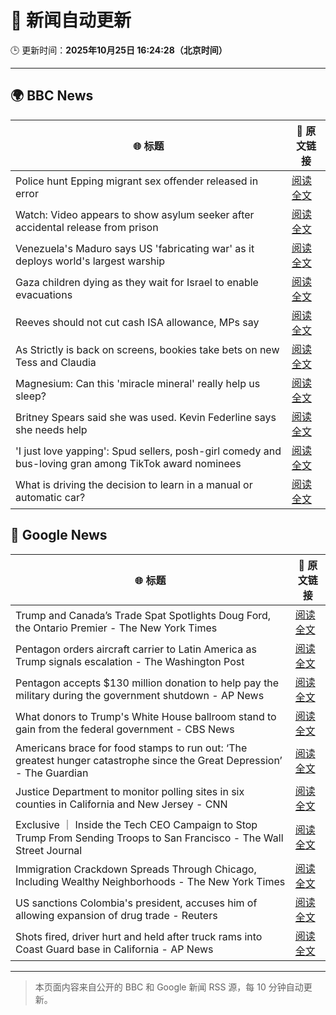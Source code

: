 # 🧠 新闻自动更新

🕒 更新时间：**2025年10月25日 16:24:28（北京时间）**

---

## 🌍 BBC News

| 🌐 标题 | 🔗 原文链接 |
|--------|-------------|
| Police hunt Epping migrant sex offender released in error | [阅读全文](https://www.bbc.com/news/articles/cdx4k2d5yxlo?at_medium=RSS&at_campaign=rss) |
| Watch: Video appears to show asylum seeker after accidental release from prison | [阅读全文](https://www.bbc.com/news/videos/c0mxrnyj879o?at_medium=RSS&at_campaign=rss) |
| Venezuela's Maduro says US 'fabricating war' as it deploys world's largest warship | [阅读全文](https://www.bbc.com/news/articles/c891gzx7xn4o?at_medium=RSS&at_campaign=rss) |
| Gaza children dying as they wait for Israel to enable evacuations | [阅读全文](https://www.bbc.com/news/articles/cze61zg7zzpo?at_medium=RSS&at_campaign=rss) |
| Reeves should not cut cash ISA allowance, MPs say | [阅读全文](https://www.bbc.com/news/articles/c5yp57peqw8o?at_medium=RSS&at_campaign=rss) |
| As Strictly is back on screens, bookies take bets on new Tess and Claudia | [阅读全文](https://www.bbc.com/news/articles/ckgk84nzxgko?at_medium=RSS&at_campaign=rss) |
| Magnesium: Can this 'miracle mineral' really help us sleep? | [阅读全文](https://www.bbc.com/news/articles/czxn1qxrr32o?at_medium=RSS&at_campaign=rss) |
| Britney Spears said she was used. Kevin Federline says she needs help | [阅读全文](https://www.bbc.com/news/articles/c620z3gkrnvo?at_medium=RSS&at_campaign=rss) |
| 'I just love yapping': Spud sellers, posh-girl comedy and bus-loving gran among  TikTok award nominees | [阅读全文](https://www.bbc.com/news/articles/c986e2r5mdzo?at_medium=RSS&at_campaign=rss) |
| What is driving the decision to learn in a manual or automatic car? | [阅读全文](https://www.bbc.com/news/articles/c1wgpr40jeno?at_medium=RSS&at_campaign=rss) |

## 📰 Google News

| 🌐 标题 | 🔗 原文链接 |
|--------|-------------|
| Trump and Canada’s Trade Spat Spotlights Doug Ford, the Ontario Premier - The New York Times | [阅读全文](https://news.google.com/rss/articles/CBMihAFBVV95cUxPbGtSWWt4VGRwSlBlNU4ybmdhSFFOX3RvQUZQd3FKdzI3ajBHbG55WnBhWWxKdVF5SGlweTNRcjIwa0tsNTRjUmw5QS1JazQ2SU5lYU5Pa3dMTTE1Zkxnb1BtY3RGTjA5bjk5amNHd0hRMFhJb3VmOU5iWnlJUnJqbElDcmY?oc=5) |
| Pentagon orders aircraft carrier to Latin America as Trump signals escalation - The Washington Post | [阅读全文](https://news.google.com/rss/articles/CBMiqwFBVV95cUxNZkNtUGhEamFEMXdvRDRyY3Bici1DTkR5NEdDak5YZ1FyRnRfcTNDYXp4bzRnM243M05ULTJFY0w4NVFWaTdXbE9iVGtFTFF0a1ZDWV9SYlhYbkoyWURrUzdJQmZGUEQxNlNMZHBZa3BIRGJYT2xyLUs2dlRyMVlUX3pEUmNtamJNZFhBQUlNM25GaGJjalItRi1OblpScG15X05HS0pDZGIwS1U?oc=5) |
| Pentagon accepts $130 million donation to help pay the military during the government shutdown - AP News | [阅读全文](https://news.google.com/rss/articles/CBMivgFBVV95cUxQLS1KajBkdS1MX0NXZDY5WnZhNzNlSnhjZHVjenk1TF9VMG1fRWU0UXhWTlJiLXZURzczWjk4ZG13d3hXNXY3NGNFWTVCNFh3YU5GV3F1TVNoeDRscjZBTHFDeDdGRFg4OFJxeDdZZDViSW1Db0VTZlF5cG40bHBlcjhrSDFCOVNaS2x3eVU2RExHc21qMENEYmNIZGZBUHpYZU1kUjBqN3pXTWNVeFc2bS1FYmJrb3pZenR5V193?oc=5) |
| What donors to Trump's White House ballroom stand to gain from the federal government - CBS News | [阅读全文](https://news.google.com/rss/articles/CBMigwFBVV95cUxQejY3YXZNTk02M2o3X3UwTFpteW1KU3RLamRYVW5HSnFwWGV0M0tNS0xtSmpiZFVaZ1JEaVZFTWVwMS1tRDBxVEdNaUJIcWhBbVdwUks4MlR3bGV2QnUwX0RSSnZXcXNjYnM2UUZ4LUl3cjBjU2JaTjhmbjFYUElTX2NRa9IBiAFBVV95cUxPeFpmQ0FTdU5HTndiRTNTVC1kS1EtaGJsZkFBeDBwMUxRR0xvY2R5clRJQlh3QU1kVnZhc3hxRTBQVTg3MG9GTzR5VnlvT004YVN3dnlQcnowMS13NTlMWXRFRWhzdWhfVjYzc2hsVUFpUVppOTVqUVhTMjBhc1Zrc3VHT0tXTzdM?oc=5) |
| Americans brace for food stamps to run out: ‘The greatest hunger catastrophe since the Great Depression’ - The Guardian | [阅读全文](https://news.google.com/rss/articles/CBMijAFBVV95cUxQM21XcE9xVW84MUE2SnBvWGY1LXU4bmJ4LUp4eWowTno3VG05MnZuTHRHcFpoTEdDWU9oRlpVVF9iN19CS2ZJY3RSekxBQVlZYkdBb3hhX2dsdGlYZ3VfN1lZeDBIM0ItOWFqeUZrV3Y2cTRyUnNYSm11TUhDYVozYUZsQmhnUXRWTnJCcw?oc=5) |
| Justice Department to monitor polling sites in six counties in California and New Jersey - CNN | [阅读全文](https://news.google.com/rss/articles/CBMikAFBVV95cUxNbUFaYk8wajQyd3N3MVE0QlNjZWtYM3NOdkd2c3FDc1YyQlM2R2c2enlTNVo1SElXaEJqcXF4aDQ3cTEzTXpJRWg4ZXVrS2tsaTNaaTJDZDR6eGloRy10OThqRVgxeVlzQzRPU2tudmlnMDV1T3FZM0RrbmNVNnVkdjJTMHFtN3pfUWduNDRabUE?oc=5) |
| Exclusive ｜ Inside the Tech CEO Campaign to Stop Trump From Sending Troops to San Francisco - The Wall Street Journal | [阅读全文](https://news.google.com/rss/articles/CBMigAFBVV95cUxNamJUOElnNFJuS1BpM2pRTHJMcFdXVFpUNGVQRk5zYTRKNXFzYUpMVXVaRnk4ajBTU1I0T2g1ajhleTFqa2ZlbXZiNmNHS3BuVGtGWXJ5Q2FJSFprNF9xckY4eWZ1cGVwTnd0Q0dnZ3dpVVduMDVtZ1lPS2Vuem9oSw?oc=5) |
| Immigration Crackdown Spreads Through Chicago, Including Wealthy Neighborhoods - The New York Times | [阅读全文](https://news.google.com/rss/articles/CBMikAFBVV95cUxNV21SVkFGOTFKaUd5Wl9laTBtR1VHQWFpREpFclFXanNjSXF1VlU0X2s3RzBKX1FFcnBVa2k3VktBeDltbGRyT1prbkxQTUlwNDJpM3FTRHdrcGU2MnVKalJIZVNHQVpGN3lQUjRNbjNfOWZnN1g0bUFPU09KQWZyUjUtWldlTjU1aTVWS2h2Sno?oc=5) |
| US sanctions Colombia's president, accuses him of allowing expansion of drug trade - Reuters | [阅读全文](https://news.google.com/rss/articles/CBMirwFBVV95cUxOM0hSRWdhcTZXY3ZSb0dsQ2dIQjQwVjNuVTVZZFJwRV94aXEwNUxBWk40aWJ2eHBLdmhnS2Z3YzhiR1JRNEVBNlE2Mi1McFJ4N3JTUWNaQmJxZ1RIZE9vakVTMS1nSUwwSDNOSnlGQUJqVEozRldJR3Q2cHVacG1vbzdWNHBCaHFZTVM2SFZxd3pORTBQd083TVRjLWNsbUlhZURNemZBU0huRUFxTUs0?oc=5) |
| Shots fired, driver hurt and held after truck rams into Coast Guard base in California - AP News | [阅读全文](https://news.google.com/rss/articles/CBMiswFBVV95cUxQX3NnV1FwLXkycTdKdUFrQlhzV3pHVWpSVC1sbzdSSHgwSFN4eFZxM20ySzF5RDJqT0I1VXRsNTBpNXNadUozdENtdEk0d0loMFExT24tVkJqNWp2ZzZ5ZVJ6elYtb3kyRVFJejN2ZlBIRC00amFqYU5ncWxaTlBxSmJRTkhYSl92eTQ0aTFlNk9xbUhIZEVpS1Ffb1hVbHQ3anFnb3Q0VlUxTjE5V1BFNzZfWQ?oc=5) |

---
> 本页面内容来自公开的 BBC 和 Google 新闻 RSS 源，每 10 分钟自动更新。